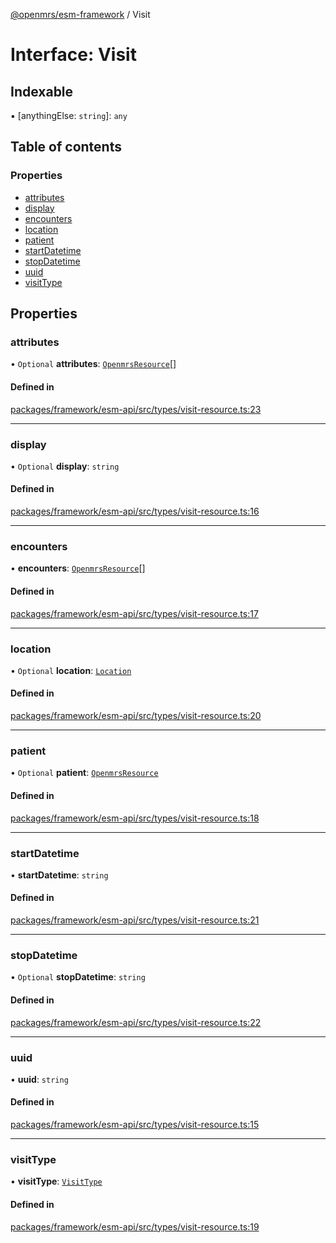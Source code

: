 [@openmrs/esm-framework](../API.md) / Visit

# Interface: Visit

## Indexable

▪ [anythingElse: `string`]: `any`

## Table of contents

### Properties

- [attributes](Visit.md#attributes)
- [display](Visit.md#display)
- [encounters](Visit.md#encounters)
- [location](Visit.md#location)
- [patient](Visit.md#patient)
- [startDatetime](Visit.md#startdatetime)
- [stopDatetime](Visit.md#stopdatetime)
- [uuid](Visit.md#uuid)
- [visitType](Visit.md#visittype)

## Properties

### attributes

• `Optional` **attributes**: [`OpenmrsResource`](OpenmrsResource.md)[]

#### Defined in

[packages/framework/esm-api/src/types/visit-resource.ts:23](https://github.com/openmrs/openmrs-esm-core/blob/main/packages/framework/esm-api/src/types/visit-resource.ts#L23)

___

### display

• `Optional` **display**: `string`

#### Defined in

[packages/framework/esm-api/src/types/visit-resource.ts:16](https://github.com/openmrs/openmrs-esm-core/blob/main/packages/framework/esm-api/src/types/visit-resource.ts#L16)

___

### encounters

• **encounters**: [`OpenmrsResource`](OpenmrsResource.md)[]

#### Defined in

[packages/framework/esm-api/src/types/visit-resource.ts:17](https://github.com/openmrs/openmrs-esm-core/blob/main/packages/framework/esm-api/src/types/visit-resource.ts#L17)

___

### location

• `Optional` **location**: [`Location`](Location.md)

#### Defined in

[packages/framework/esm-api/src/types/visit-resource.ts:20](https://github.com/openmrs/openmrs-esm-core/blob/main/packages/framework/esm-api/src/types/visit-resource.ts#L20)

___

### patient

• `Optional` **patient**: [`OpenmrsResource`](OpenmrsResource.md)

#### Defined in

[packages/framework/esm-api/src/types/visit-resource.ts:18](https://github.com/openmrs/openmrs-esm-core/blob/main/packages/framework/esm-api/src/types/visit-resource.ts#L18)

___

### startDatetime

• **startDatetime**: `string`

#### Defined in

[packages/framework/esm-api/src/types/visit-resource.ts:21](https://github.com/openmrs/openmrs-esm-core/blob/main/packages/framework/esm-api/src/types/visit-resource.ts#L21)

___

### stopDatetime

• `Optional` **stopDatetime**: `string`

#### Defined in

[packages/framework/esm-api/src/types/visit-resource.ts:22](https://github.com/openmrs/openmrs-esm-core/blob/main/packages/framework/esm-api/src/types/visit-resource.ts#L22)

___

### uuid

• **uuid**: `string`

#### Defined in

[packages/framework/esm-api/src/types/visit-resource.ts:15](https://github.com/openmrs/openmrs-esm-core/blob/main/packages/framework/esm-api/src/types/visit-resource.ts#L15)

___

### visitType

• **visitType**: [`VisitType`](VisitType.md)

#### Defined in

[packages/framework/esm-api/src/types/visit-resource.ts:19](https://github.com/openmrs/openmrs-esm-core/blob/main/packages/framework/esm-api/src/types/visit-resource.ts#L19)
